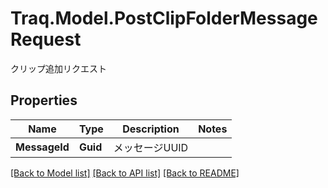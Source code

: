 # Traq.Model.PostClipFolderMessageRequest
クリップ追加リクエスト

## Properties

Name | Type | Description | Notes
------------ | ------------- | ------------- | -------------
**MessageId** | **Guid** | メッセージUUID | 

[[Back to Model list]](../README.md#documentation-for-models) [[Back to API list]](../README.md#documentation-for-api-endpoints) [[Back to README]](../README.md)

